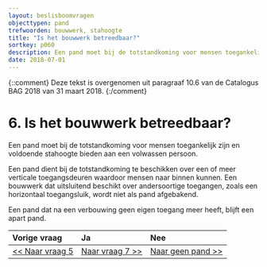 ```yaml
---
layout: beslisboomvragen
objecttypen: pand
trefwoorden: bouwwerk, stahoogte
title: "Is het bouwwerk betreedbaar?"
sortkey: p060
description: Een pand moet bij de totstandkoming voor mensen toegankelijk zijn, het moet beschikken over een of meer verticale toegangsduren en het moet voldoende stahoogte bieden aan een volwassen persoon.
date: 2018-07-01
---
```


{::comment}
Deze tekst is overgenomen uit paragraaf 10.6 van de Catalogus BAG 2018 van 31 maart 2018.
{:/comment}

# 6. Is het bouwwerk betreedbaar?

Een pand moet bij de totstandkoming voor mensen toegankelijk zijn en voldoende stahoogte bieden aan een volwassen persoon.

Een pand dient bij de totstandkoming te beschikken over een of meer verticale toegangsdeuren waardoor mensen naar binnen kunnen. Een bouwwerk dat uitsluitend beschikt over andersoortige toegangen, zoals een horizontaal toegangsluik, wordt niet als pand afgebakend.

Een pand dat na een verbouwing geen eigen toegang meer heeft, blijft een apart pand.

Vorige vraag | Ja | Nee
:-- | :-- | :--
[<< Naar vraag 5]({{-site.baseurl-}}/beslisboomvragen/pand-05) | [Naar vraag 7 >>]({{-site.baseurl-}}/beslisboomvragen/pand-07) | [Naar geen pand >>]({{-site.baseurl-}}/beslisboomvragen/pand-10)  
